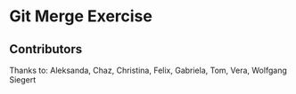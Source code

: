 # Git Merge Exercise

## Contributors

Thanks to: Aleksanda, Chaz, Christina, Felix, Gabriela, Tom, Vera, Wolfgang Siegert
